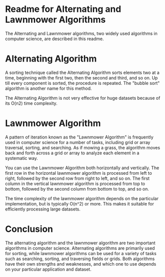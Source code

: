 # Readme for Alternating and Lawnmower Algorithms
The Alternating and Lawnmower algorithms, two widely used algorithms in computer science, are described in this readme.

# Alternating Algorithm
A sorting technique called the Alternating Algorithm sorts elements two at a time, beginning with the first two, then the second and third, and so on. Up till every component is sorted, the procedure is repeated. The "bubble sort" algorithm is another name for this method.

The Alternating Algorithm is not very effective for huge datasets because of its O(n2) time complexity.

# Lawnmower Algorithm
A pattern of iteration known as the "Lawnmower Algorithm" is frequently used in computer science for a number of tasks, including grid or array traversal, sorting, and searching. As if mowing a grass, the algorithm moves back and forth across a grid or array to analyze each element in a systematic way.

You can use the Lawnmower Algorithm both horizontally and vertically. The first row in the horizontal lawnmower algorithm is processed from left to right, followed by the second row from right to left, and so on. The first column in the vertical lawnmower algorithm is processed from top to bottom, followed by the second column from bottom to top, and so on.

The time complexity of the lawnmower algorithm depends on the particular implementation, but is typically O(n^2) or more. This makes it suitable for efficiently processing large datasets. 

# Conclusion
The alternating algorithm and the lawnmower algorithm are two important algorithms in computer science. Alternating algorithms are primarily used for sorting, while lawnmower algorithms can be used for a variety of tasks such as searching, sorting, and traversing fields or grids. Both algorithms have their own strengths and weaknesses, and which one to use depends on your particular application and dataset. 
